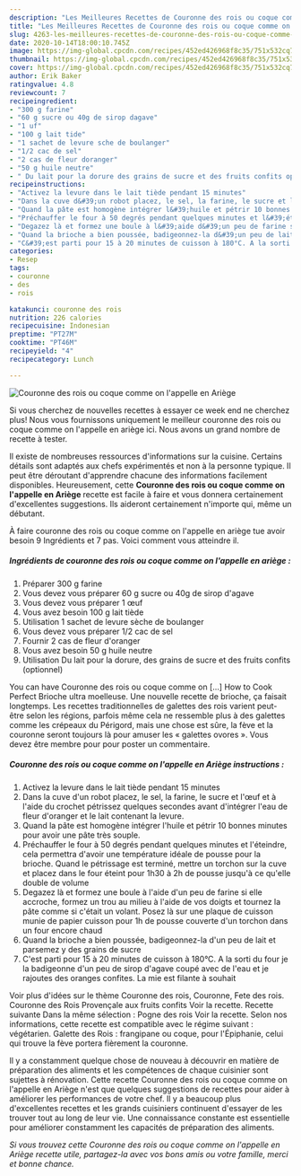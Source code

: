 ```yaml
---
description: "Les Meilleures Recettes de Couronne des rois ou coque comme on l&amp;#39;appelle en Ariège"
title: "Les Meilleures Recettes de Couronne des rois ou coque comme on l&amp;#39;appelle en Ariège"
slug: 4263-les-meilleures-recettes-de-couronne-des-rois-ou-coque-comme-on-l-and-39-appelle-en-ariege
date: 2020-10-14T18:00:10.745Z
image: https://img-global.cpcdn.com/recipes/452ed426968f8c35/751x532cq70/couronne-des-rois-ou-coque-comme-on-lappelle-en-ariege-photo-principale-de-la-recette.jpg
thumbnail: https://img-global.cpcdn.com/recipes/452ed426968f8c35/751x532cq70/couronne-des-rois-ou-coque-comme-on-lappelle-en-ariege-photo-principale-de-la-recette.jpg
cover: https://img-global.cpcdn.com/recipes/452ed426968f8c35/751x532cq70/couronne-des-rois-ou-coque-comme-on-lappelle-en-ariege-photo-principale-de-la-recette.jpg
author: Erik Baker
ratingvalue: 4.8
reviewcount: 7
recipeingredient:
- "300 g farine"
- "60 g sucre ou 40g de sirop dagave"
- "1 uf"
- "100 g lait tide"
- "1 sachet de levure sche de boulanger"
- "1/2 cac de sel"
- "2 cas de fleur doranger"
- "50 g huile neutre"
- " Du lait pour la dorure des grains de sucre et des fruits confits optionnel"
recipeinstructions:
- "Activez la levure dans le lait tiède pendant 15 minutes"
- "Dans la cuve d&#39;un robot placez, le sel, la farine, le sucre et l&#39;œuf et à l&#39;aide du crochet pétrissez quelques secondes avant d&#39;intégrer l&#39;eau de fleur d&#39;oranger et le lait contenant la levure."
- "Quand la pâte est homogène intégrer l&#39;huile et pétrir 10 bonnes minutes pour avoir une pâte très souple."
- "Préchauffer le four à 50 degrés pendant quelques minutes et l&#39;éteindre, cela permettra d&#39;avoir une température idéale de pousse pour la brioche. Quand le pétrissage est terminé, mettre un torchon sur la cuve et placez dans le four éteint pour 1h30 à 2h de pousse jusqu&#39;à ce qu&#39;elle double de volume"
- "Degazez là et formez une boule à l&#39;aide d&#39;un peu de farine si elle accroche, formez un trou au milieu à l&#39;aide de vos doigts et tournez la pâte comme si c&#39;était un volant. Posez là sur une plaque de cuisson munie de papier cuisson pour 1h de pousse couverte d&#39;un torchon dans un four encore chaud"
- "Quand la brioche a bien poussée, badigeonnez-la d&#39;un peu de lait et parsemez y des grains de sucre"
- "C&#39;est parti pour 15 à 20 minutes de cuisson à 180°C. A la sorti du four je la badigeonne d&#39;un peu de sirop d&#39;agave coupé avec de l&#39;eau et je rajoutes des oranges confites. La mie est filante à souhait"
categories:
- Resep
tags:
- couronne
- des
- rois

katakunci: couronne des rois 
nutrition: 226 calories
recipecuisine: Indonesian
preptime: "PT27M"
cooktime: "PT46M"
recipeyield: "4"
recipecategory: Lunch

---
```



![Couronne des rois ou coque comme on l&#39;appelle en Ariège](https://img-global.cpcdn.com/recipes/452ed426968f8c35/751x532cq70/couronne-des-rois-ou-coque-comme-on-lappelle-en-ariege-photo-principale-de-la-recette.jpg)

Si vous cherchez de nouvelles recettes à essayer ce week end ne cherchez plus! Nous vous fournissons uniquement le meilleur couronne des rois ou coque comme on l&#39;appelle en ariège ici. Nous avons un grand nombre de recette à tester.

Il existe de nombreuses ressources d'informations sur la cuisine. Certains détails sont adaptés aux chefs expérimentés et non à la personne typique. Il peut être déroutant d'apprendre chacune des informations facilement disponibles. Heureusement, cette <strong> Couronne des rois ou coque comme on l&#39;appelle en Ariège </strong> recette est facile à faire et vous donnera certainement d'excellentes suggestions. Ils aideront certainement n'importe qui, même un débutant.

<!--inarticleads1-->

À faire couronne des rois ou coque comme on l&#39;appelle en ariège tue avoir besoin 9 Ingrédients et 7 pas. Voici comment vous atteindre il.

##### Ingrédients de couronne des rois ou coque comme on l&#39;appelle en ariège :

1. Préparer 300 g farine
1. Vous devez vous préparer 60 g sucre ou 40g de sirop d&#39;agave
1. Vous devez vous préparer 1 œuf
1. Vous avez besoin 100 g lait tiède
1. Utilisation 1 sachet de levure sèche de boulanger
1. Vous devez vous préparer 1/2 cac de sel
1. Fournir 2 cas de fleur d&#39;oranger
1. Vous avez besoin 50 g huile neutre
1. Utilisation  Du lait pour la dorure, des grains de sucre et des fruits confits (optionnel)


You can have Couronne des rois ou coque comme on […] How to Cook Perfect Brioche ultra moelleuse. Une nouvelle recette de brioche, ça faisait longtemps. Les recettes traditionnelles de galettes des rois varient peut-être selon les régions, parfois même cela ne ressemble plus à des galettes comme les crépeaux du Périgord, mais une chose est sûre, la fève et la couronne seront toujours là pour amuser les « galettes ovores ». Vous devez être membre pour pour poster un commentaire. 

<!--inarticleads2-->

##### Couronne des rois ou coque comme on l&#39;appelle en Ariège instructions :

1. Activez la levure dans le lait tiède pendant 15 minutes
1. Dans la cuve d&#39;un robot placez, le sel, la farine, le sucre et l&#39;œuf et à l&#39;aide du crochet pétrissez quelques secondes avant d&#39;intégrer l&#39;eau de fleur d&#39;oranger et le lait contenant la levure.
1. Quand la pâte est homogène intégrer l&#39;huile et pétrir 10 bonnes minutes pour avoir une pâte très souple.
1. Préchauffer le four à 50 degrés pendant quelques minutes et l&#39;éteindre, cela permettra d&#39;avoir une température idéale de pousse pour la brioche. Quand le pétrissage est terminé, mettre un torchon sur la cuve et placez dans le four éteint pour 1h30 à 2h de pousse jusqu&#39;à ce qu&#39;elle double de volume
1. Degazez là et formez une boule à l&#39;aide d&#39;un peu de farine si elle accroche, formez un trou au milieu à l&#39;aide de vos doigts et tournez la pâte comme si c&#39;était un volant. Posez là sur une plaque de cuisson munie de papier cuisson pour 1h de pousse couverte d&#39;un torchon dans un four encore chaud
1. Quand la brioche a bien poussée, badigeonnez-la d&#39;un peu de lait et parsemez y des grains de sucre
1. C&#39;est parti pour 15 à 20 minutes de cuisson à 180°C. A la sorti du four je la badigeonne d&#39;un peu de sirop d&#39;agave coupé avec de l&#39;eau et je rajoutes des oranges confites. La mie est filante à souhait


Voir plus d&#39;idées sur le thème Couronne des rois, Couronne, Fete des rois. Couronne des Rois Provençale aux fruits confits Voir la recette. Recette suivante Dans la même sélection : Pogne des rois Voir la recette. Selon nos informations, cette recette est compatible avec le régime suivant : végétarien. Galette des Rois : frangipane ou coque, pour l&#39;Épiphanie, celui qui trouve la fève portera fièrement la couronne. 

<!--inarticleads1-->

<p>
Il y a constamment quelque chose de nouveau à découvrir en matière de préparation des aliments et les compétences de chaque cuisinier sont sujettes à rénovation. Cette recette Couronne des rois ou coque comme on l&#39;appelle en Ariège n'est que quelques suggestions de recettes pour aider à améliorer les performances de votre chef. Il y a beaucoup plus d'excellentes recettes et les grands cuisiniers continuent d'essayer de les trouver tout au long de leur vie. Une connaissance constante est essentielle pour améliorer constamment les capacités de préparation des aliments.
</p>

<p>
<i>Si vous trouvez cette Couronne des rois ou coque comme on l&#39;appelle en Ariège recette utile, partagez-la avec vos bons amis ou votre famille, merci et bonne chance.</i>
</p>
